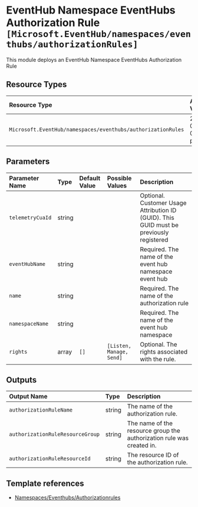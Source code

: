 # EventHub Namespace EventHubs Authorization Rule `[Microsoft.EventHub/namespaces/eventhubs/authorizationRules]`

This module deploys an EventHub Namespace EventHubs Authorization Rule

## Resource Types

| Resource Type | API Version |
| :-- | :-- |
| `Microsoft.EventHub/namespaces/eventhubs/authorizationRules` | 2021-06-01-preview |

## Parameters

| Parameter Name | Type | Default Value | Possible Values | Description |
| :-- | :-- | :-- | :-- | :-- |
| `telemetryCuaId` | string |  |  | Optional. Customer Usage Attribution ID (GUID). This GUID must be previously registered |
| `eventHubName` | string |  |  | Required. The name of the event hub namespace event hub |
| `name` | string |  |  | Required. The name of the authorization rule |
| `namespaceName` | string |  |  | Required. The name of the event hub namespace |
| `rights` | array | `[]` | `[Listen, Manage, Send]` | Optional. The rights associated with the rule. |

## Outputs

| Output Name | Type | Description |
| :-- | :-- | :-- |
| `authorizationRuleName` | string | The name of the authorization rule. |
| `authorizationRuleResourceGroup` | string | The name of the resource group the authorization rule was created in. |
| `authorizationRuleResourceId` | string | The resource ID of the authorization rule. |

## Template references

- [Namespaces/Eventhubs/Authorizationrules](https://docs.microsoft.com/en-us/azure/templates/Microsoft.EventHub/2021-06-01-preview/namespaces/eventhubs/authorizationRules)
